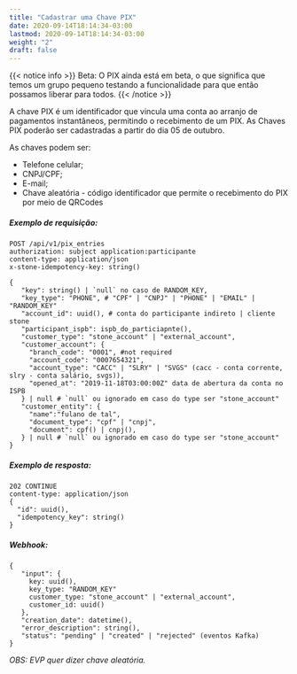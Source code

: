 ```yaml
---
title: "Cadastrar uma Chave PIX"
date: 2020-09-14T18:14:34-03:00
lastmod: 2020-09-14T18:14:34-03:00
weight: "2"
draft: false
---
```

{{< notice info >}}
Beta: O PIX ainda está em beta, o que significa que temos um grupo pequeno testando a funcionalidade para que então possamos liberar para todos.
{{< /notice >}}

A chave PIX é um identificador que vincula uma conta ao arranjo de pagamentos instantâneos, permitindo o recebimento de um PIX. As Chaves PIX poderão ser cadastradas a partir do dia 05 de outubro.

As chaves podem ser:
- Telefone celular;
- CNPJ/CPF;
- E-mail;
- Chave aleatória - código identificador que permite o recebimento do PIX por meio de QRCodes

##### Exemplo de requisição:
```textmate
POST /api/v1/pix_entries
authorization: subject application:participante
content-type: application/json
x-stone-idempotency-key: string()
```

```textmate
{
   "key": string() | `null` no caso de RANDOM_KEY,
   "key_type": "PHONE", # "CPF" | "CNPJ" | "PHONE" | "EMAIL" | "RANDOM_KEY"
   "account_id": uuid(), # conta do participante indireto | cliente stone
   "participant_ispb": ispb_do_particiapnte(),
   "customer_type": "stone_account" | "external_account",
   "customer_account": {
     "branch_code": "0001", #not required
     "account_code": "0007654321",
     "account_type": "CACC" | "SLRY" | "SVGS" (cacc - conta corrente, slry - conta salário, svgs)),
     "opened_at": "2019-11-18T03:00:00Z" data de abertura da conta no ISPB
   } | null # `null` ou ignorado em caso do type ser "stone_account"
   "customer_entity": {
     "name":"fulano de tal",
     "document_type": "cpf" | "cnpj",
     "document": cpf() | cnpj(),
   } | null # `null` ou ignorado em caso do type ser "stone_account"
}
```

##### Exemplo de resposta:
```textmate
202 CONTINUE
content-type: application/json
{
  "id": uuid(),
  "idempotency_key": string()
}
```

##### Webhook:
```textmate
{
   "input": {
     key: uuid(),
     key_type: "RANDOM_KEY"
     customer_type: "stone_account" | "external_account",
     customer_id: uuid()
   },
   "creation_date": datetime(),
   "error_description": string(),
   "status": "pending" | "created" | "rejected" (eventos Kafka)
}
```

_OBS: EVP quer dizer chave aleatória._